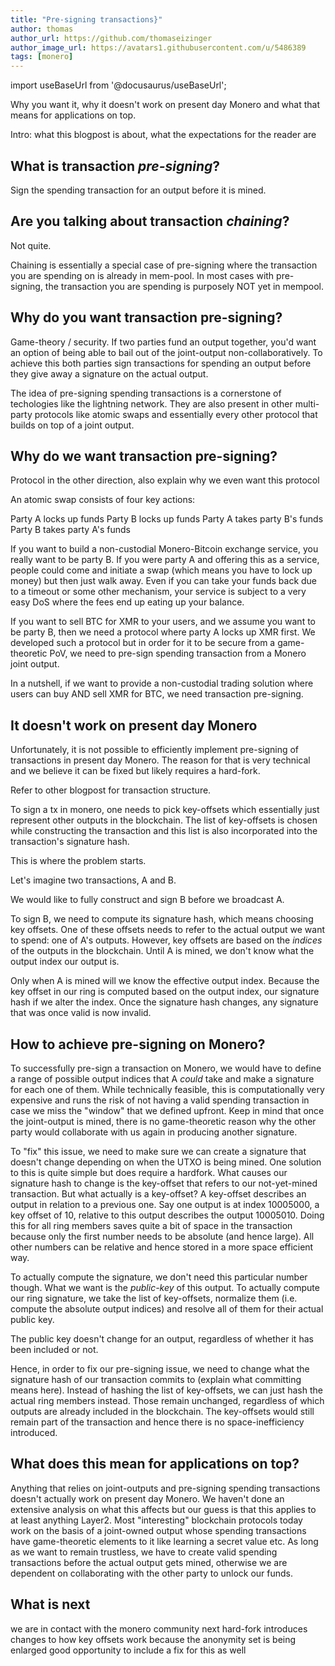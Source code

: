 ```yaml
---
title: "Pre-signing transactions}"
author: thomas
author_url: https://github.com/thomaseizinger
author_image_url: https://avatars1.githubusercontent.com/u/5486389
tags: [monero]
---
```


import useBaseUrl from '@docusaurus/useBaseUrl';

<!-- TODO: Find a good image -->
<!-- <img alt="Blackboard" src={useBaseUrl('blog/assets/images/2021-06/monero-lesson.png')} /> -->

Why you want it, why it doesn't work on present day Monero and what that means for applications on top.

<!--truncate-->

Intro: what this blogpost is about, what the expectations for the reader are

## What is transaction *pre-signing*?

Sign the spending transaction for an output before it is mined.

## Are you talking about transaction *chaining*?

Not quite.

Chaining is essentially a special case of pre-signing where the transaction you are spending on is already in mem-pool. 
In most cases with pre-signing, the transaction you are spending is purposely NOT yet in mempool.

## Why do you want transaction pre-signing?

Game-theory / security. 
If two parties fund an output together, you'd want an option of being able to bail out of the joint-output non-collaboratively. 
To achieve this both parties sign transactions for spending an output before they give away a signature on the actual output.

The idea of pre-signing spending transactions is a cornerstone of techologies like the lightning network. 
They are also present in other multi-party protocols like atomic swaps and essentially every other protocol that builds on top of a joint output.

## Why do we want transaction pre-signing?

Protocol in the other direction, also explain why we even want this protocol

An atomic swap consists of four key actions:

Party A locks up funds
Party B locks up funds
Party A takes party B's funds
Party B takes party A's funds

If you want to build a non-custodial Monero-Bitcoin exchange service, you really want to be party B. 
If you were party A and offering this as a service, people could come and initiate a swap (which means you have to lock up money) but then just walk away. 
Even if you can take your funds back due to a timeout or some other mechanism, your service is subject to a very easy DoS where the fees end up eating up your balance.

If you want to sell BTC for XMR to your users, and we assume you want to be party B, then we need a protocol where party A locks up XMR first. 
We developed such a protocol but in order for it to be secure from a game-theoretic PoV, we need to pre-sign spending transaction from a Monero joint output.

In a nutshell, if we want to provide a non-custodial trading solution where users can buy AND sell XMR for BTC, we need transaction pre-signing.

## It doesn't work on present day Monero

Unfortunately, it is not possible to efficiently implement pre-signing of transactions in present day Monero. 
The reason for that is very technical and we believe it can be fixed but likely requires a hard-fork.

Refer to other blogpost for transaction structure.

To sign a tx in monero, one needs to pick key-offsets which essentially just represent other outputs in the blockchain. 
The list of key-offsets is chosen while constructing the transaction and this list is also incorporated into the transaction's signature hash.

This is where the problem starts.

Let's imagine two transactions, A and B.

We would like to fully construct and sign B before we broadcast A.

To sign B, we need to compute its signature hash, which means choosing key offsets. 
One of these offsets needs to refer to the actual output we want to spend: one of A's outputs. 
However, key offsets are based on the *indices* of the outputs in the blockchain. 
Until A is mined, we don't know what the output index our output is.

Only when A is mined will we know the effective output index. 
Because the key offset in our ring is computed based on the output index, our signature hash if we alter the index. 
Once the signature hash changes, any signature that was once valid is now invalid.

## How to achieve pre-signing on Monero?

To successfully pre-sign a transaction on Monero, we would have to define a range of possible output indices that A *could* take and make a signature for each one of them. 
While technically feasible, this is computationally very expensive and runs the risk of not having a valid spending transaction in case we miss the "window" that we defined upfront. 
Keep in mind that once the joint-output is mined, there is no game-theoretic reason why the other party would collaborate with us again in producing another signature.

To "fix" this issue, we need to make sure we can create a signature that doesn't change depending on when the UTXO is being mined. 
One solution to this is quite simple but does require a hardfork. 
What causes our signature hash to change is the key-offset that refers to our not-yet-mined transaction. 
But what actually is a key-offset? A key-offset describes an output in relation to a previous one. 
Say one output is at index 10005000, a key offset of 10, relative to this output describes the output 10005010. 
Doing this for all ring members saves quite a bit of space in the transaction because only the first number needs to be absolute (and hence large). 
All other numbers can be relative and hence stored in a more space efficient way.

To actually compute the signature, we don't need this particular number though. 
What we want is the *public-key* of this output. 
To actually compute our ring signature, we take the list of key-offsets, normalize them (i.e. 
compute the absolute output indices) and resolve all of them for their actual public key.

The public key doesn't change for an output, regardless of whether it has been included or not.

Hence, in order to fix our pre-signing issue, we need to change what the signature hash of our transaction commits to (explain what committing means here). 
Instead of hashing the list of key-offsets, we can just hash the actual ring members instead. 
Those remain unchanged, regardless of which outputs are already included in the blockchain. 
The key-offsets would still remain part of the transaction and hence there is no space-inefficiency introduced.

## What does this mean for applications on top?

Anything that relies on joint-outputs and pre-signing spending transactions doesn't actually work on present day Monero. 
We haven't done an extensive analysis on what this affects but our guess is that this applies to at least anything Layer2. 
Most "interesting" blockchain protocols today work on the basis of a joint-owned output whose spending transactions have game-theoretic elements to it like learning a secret value etc. 
As long as we want to remain trustless, we have to create valid spending transactions before the actual output gets mined, otherwise we are dependent on collaborating with the other party to unlock our funds.

## What is next

we are in contact with the monero community
next hard-fork introduces changes to how key offsets work because the anonymity set is being enlarged
good opportunity to include a fix for this as well
